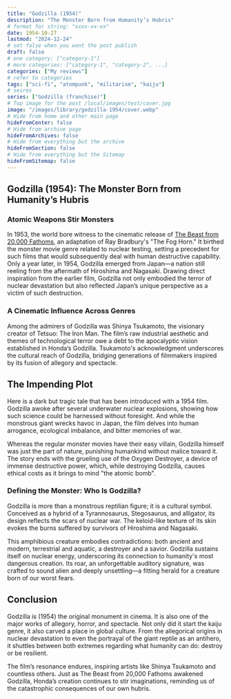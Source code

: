 ```yaml
---
title: "Godzilla (1954)"
description: "The Monster Born from Humanity’s Hubris"
# format for string: "xxxx-xx-xx"
date: 1954-10-27
lastmod: "2024-12-24"
# set false when you want the post publish
draft: false
# one category: ["category-1"]
# more categories: ["category-1", "category-2", ...]
categories: ["My reviews"]
# refer to categories
tags: ["sci-fi", "atompunk", "militarism", "kaiju"]
# seires
series: ["Godzilla (franchise)"]
# Top image for the post /local/images/test/cover.jpg
image: "/images/library/godzilla-1954/cover.webp"
# Hide from home and other main page
hideFromCenter: false
# Hide from archive page
hideFromArchives: false
# Hide from everything but the archive
hideFromSection: false
# Hide from everything but the Sitemap
hideFromSitemap: false
---
```

## Godzilla (1954): The Monster Born from Humanity’s Hubris

### Atomic Weapons Stir Monsters

In 1953, the world bore witness to the cinematic release of <a href="/library/the-beast-from-20000-fathoms-1953/" target="_blank">The Beast from 20,000 Fathoms</a>, an adaptation of Ray Bradbury's "The Fog Horn." It birthed the monster movie genre related to nuclear testing, setting a precedent for such films that would subsequently deal with human destructive capability. Only a year later, in 1954, Godzilla emerged from Japan—a nation still reeling from the aftermath of Hiroshima and Nagasaki. Drawing direct inspiration from the earlier film, Godzilla not only embodied the terror of nuclear devastation but also reflected Japan’s unique perspective as a victim of such destruction.

### A Cinematic Influence Across Genres

Among the admirers of Godzilla was Shinya Tsukamoto, the visionary creator of Tetsuo: The Iron Man. The film’s raw industrial aesthetic and themes of technological terror owe a debt to the apocalyptic vision established in Honda’s Godzilla. Tsukamoto's acknowledgment underscores the cultural reach of Godzilla, bridging generations of filmmakers inspired by its fusion of allegory and spectacle.

## The Impending Plot

Here is a dark but tragic tale that has been introduced with a 1954 film. Godzilla awoke after several underwater nuclear explosions, showing how such science could be harnessed without foresight. And while the monstrous giant wrecks havoc in Japan, the film delves into human arrogance, ecological imbalance, and bitter memories of war.

Whereas the regular monster movies have their easy villain, Godzilla himself was just the part of nature, punishing humankind without malice toward it. The story ends with the grueling use of the Oxygen Destroyer, a device of immense destructive power, which, while destroying Godzilla, causes ethical costs as it brings to mind "the atomic bomb".

### Defining the Monster: Who Is Godzilla?

Godzilla is more than a monstrous reptilian figure; it is a cultural symbol. Conceived as a hybrid of a Tyrannosaurus, Stegosaurus, and alligator, its design reflects the scars of nuclear war. The keloid-like texture of its skin evokes the burns suffered by survivors of Hiroshima and Nagasaki.

This amphibious creature embodies contradictions: both ancient and modern, terrestrial and aquatic, a destroyer and a savior. Godzilla sustains itself on nuclear energy, underscoring its connection to humanity's most dangerous creation. Its roar, an unforgettable auditory signature, was crafted to sound alien and deeply unsettling—a fitting herald for a creature born of our worst fears.

## Conclusion

Godzilla is (1954) the original monument in cinema. It is also one of the major works of allegory, horror, and spectacle. Not only did it start the kaiju genre, it also carved a place in global culture. From the allegorical origins in nuclear devastation to even the portrayal of the giant reptile as an antihero, it shuttles between both extremes regarding what humanity can do: destroy or be resilient.

The film’s resonance endures, inspiring artists like Shinya Tsukamoto and countless others. Just as The Beast from 20,000 Fathoms awakened Godzilla, Honda’s creation continues to stir imaginations, reminding us of the catastrophic consequences of our own hubris.